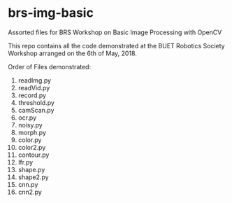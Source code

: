 # brs-img-basic
Assorted files for BRS Workshop on Basic Image Processing with OpenCV

This repo contains all the code demonstrated at the BUET Robotics Society Workshop
arranged on the 6th of May, 2018.

Order of Files demonstrated: 
1) readImg.py
2) readVid.py
3) record.py
4) threshold.py
5) camScan.py
6) ocr.py
7) noisy.py
8) morph.py
9) color.py
10) color2.py
11) contour.py
12) lfr.py
13) shape.py
14) shape2.py
15) cnn.py
16) cnn2.py
